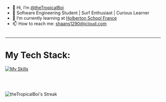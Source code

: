 - 👋 Hi, I’m [@theTropicalBoi](https://github.com/theTropicalBoi)
- 🌊 Software Engineering Student | Surf Enthusiast | Curious Learner
- 🌱 I’m currently learning at [Holberton School France](https://www.holbertonschool.fr/)
- 📫 How to reach me: shaans1290@icloud.com
<br><br>
---
# My Tech Stack:
[![My Skills](https://skillicons.dev/icons?i=git,bash,c,html,css,tailwind,js,ts,react,nextjs,py,django,flask,postgres,kali)](https://skillicons.dev)
<br><br><br><br>
<!--![theTropicalBoi's Stats](https://github-readme-stats.vercel.app/api?username=theTropicalBoi&theme=midnight-purple&show_icons=true&hide_border=false&count_private=true) -->
![theTropicalBoi's Streak](https://github-readme-streak-stats.herokuapp.com/?user=theTropicalBoi&theme=midnight-purple&hide_border=true)
<!---
theTropicalBoi/theTropicalBoi is a ✨ special ✨ repository because its `README.md` (this file) appears on your GitHub profile.
You can click the Preview link to take a look at your changes.
--->

